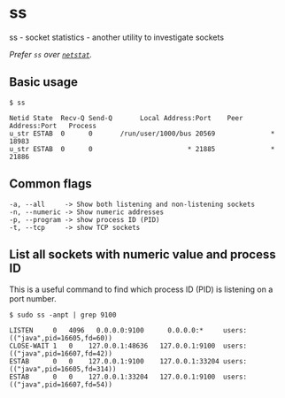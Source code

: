 # ss

ss - socket statistics - another utility to investigate sockets

*Prefer `ss` over [`netstat`](netstat.md).*

## Basic usage
```
$ ss

Netid State  Recv-Q Send-Q       Local Address:Port    Peer Address:Port   Process
u_str ESTAB  0      0       /run/user/1000/bus 20569              * 18983
u_str ESTAB  0      0                        * 21885              * 21886
```

## Common flags
```
-a, --all     -> Show both listening and non-listening sockets
-n, --numeric -> Show numeric addresses
-p, --program -> show process ID (PID)
-t, --tcp     -> show TCP sockets
```

## List all sockets with numeric value and process ID
This is a useful command to find which process ID (PID) is listening on a port number.

```
$ sudo ss -anpt | grep 9100

LISTEN     0   4096   0.0.0.0:9100      0.0.0.0:*     users:(("java",pid=16605,fd=60))
CLOSE-WAIT 1   0    127.0.0.1:48636   127.0.0.1:9100  users:(("java",pid=16607,fd=42))
ESTAB      0   0    127.0.0.1:9100    127.0.0.1:33204 users:(("java",pid=16605,fd=314))
ESTAB      0   0    127.0.0.1:33204   127.0.0.1:9100  users:(("java",pid=16607,fd=54))
```
